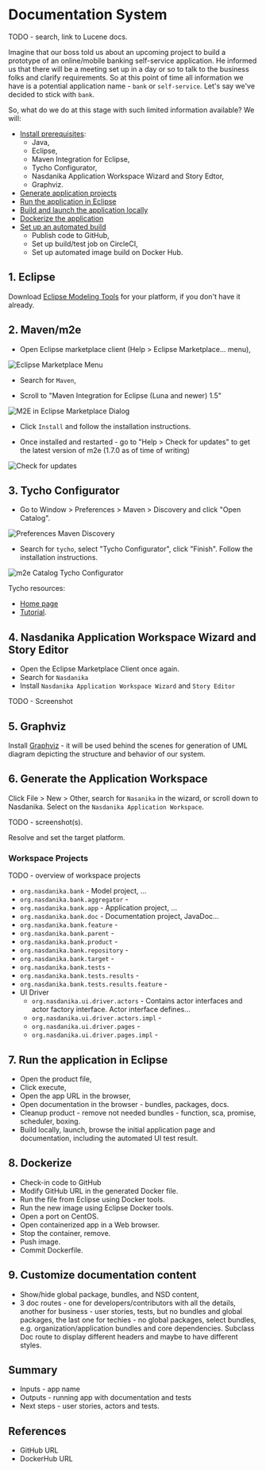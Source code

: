 # Documentation System


TODO - search, link to Lucene docs.

Imagine that our boss told us about an upcoming project to build a prototype of an online/mobile banking self-service application.
He informed us that there will be a meeting set up in a day or so to talk to the business folks and clarify requirements. 
So at this point of time all information we have is a potential application name - ``bank`` or ``self-service``. 
Let's say we've decided to stick with ``bank``. 

So, what do we do at this stage with such limited information available? We will:

* [Install prerequisites](install-prerequisites.md):
  * Java, 
  * Eclipse, 
  * Maven Integration for Eclipse,
  * Tycho Configurator,
  * Nasdanika Application Workspace Wizard and Story Edtor,  
  * Graphviz.
* [Generate application projects](generate-application-projects.md)
* [Run the application in Eclipse](run-application-in-eclipse.md)
* [Build and launch the application locally](build-and-launch-locally.md)
* [Dockerize the application](dockerize.md)
* [Set up an automated build](automated-build.md)
  * Publish code to GitHub,
  * Set up build/test job on CircleCI,
  * Set up automated image build on Docker Hub.
  


## 1. Eclipse
Download [Eclipse Modeling Tools](https://www.eclipse.org/downloads/) for your platform, if you don't have it already.

## 2. Maven/m2e

* Open Eclipse marketplace client (Help > Eclipse Marketplace... menu),

![Eclipse Marketplace Menu](eclipse-marketplace-menu.png)
 
* Search for ``Maven``,

* Scroll to "Maven Integration for Eclipse (Luna and newer) 1.5" 

![M2E in Eclipse Marketplace Dialog](m2e-in-eclipse-marketplace-dialog.png)

* Click ``Install`` and follow the installation instructions.

* Once installed and restarted - go to "Help > Check for updates" to get the latest version of m2e (1.7.0 as of time of writing)

![Check for updates](check-for-updates.png)


## 3. Tycho Configurator

* Go to Window > Preferences > Maven > Discovery and click "Open Catalog". 

![Preferences Maven Discovery](preferences-maven-discovery.png)

* Search for ``tycho``, select "Tycho Configurator", click "Finish". Follow the installation instructions.

![m2e Catalog Tycho Configurator](m2e-catalog-tycho-configurator.png)

Tycho resources:

* [Home page](https://eclipse.org/tycho/)
* [Tutorial](http://www.vogella.com/tutorials/EclipseTycho/article.html).

## 4. Nasdanika Application Workspace Wizard and Story Editor

* Open the Eclipse Marketplace Client once again.
* Search for ``Nasdanika``
* Install ``Nasdanika Application Workspace Wizard`` and ``Story Editor``

TODO - Screenshot

## 5. Graphviz   
Install [Graphviz](www.graphviz.org) - it will be used behind the scenes for generation of UML diagram depicting the structure and behavior of our system.

## 6. Generate the Application Workspace
Click File > New > Other, search for ``Nasanika`` in the wizard, or scroll down to Nasdanika. Select on the ``Nasdanika Application Workspace``. 

TODO - screenshot(s).

Resolve and set the target platform.

### Workspace Projects
TODO - overview of workspace projects
* ``org.nasdanika.bank`` - Model project, ...
* ``org.nasdanika.bank.aggregator`` - 
* ``org.nasdanika.bank.app`` - Application project, ...
* ``org.nasdanika.bank.doc`` - Documentation project, JavaDoc...
* ``org.nasdanika.bank.feature`` -  
* ``org.nasdanika.bank.parent`` - 
* ``org.nasdanika.bank.product`` - 
* ``org.nasdanika.bank.repository`` - 
* ``org.nasdanika.bank.target`` - 
* ``org.nasdanika.bank.tests`` - 
* ``org.nasdanika.bank.tests.results`` - 
* ``org.nasdanika.bank.tests.results.feature`` - 
* UI Driver
  * ``org.nasdanika.ui.driver.actors`` - Contains actor interfaces and actor factory interface. Actor interface defines...
  * ``org.nasdanika.ui.driver.actors.impl`` - 
  * ``org.nasdanika.ui.driver.pages`` - 
  * ``org.nasdanika.ui.driver.pages.impl`` - 

## 7. Run the application in Eclipse
* Open the product file, 
* Click execute,
* Open the app URL in the browser,
* Open documentation in the browser - bundles, packages, docs.
* Cleanup product - remove not needed bundles - function, sca, promise, scheduler, boxing.
* Build locally, launch, browse the initial application page and documentation, including the automated UI test result.

## 8. Dockerize
* Check-in code to GitHub
* Modify GitHub URL in the generated Docker file.
* Run the file from Eclipse using Docker tools.
* Run the new image using Eclipse Docker tools.
* Open a port on CentOS. 
* Open containerized app in a Web browser.
* Stop the container, remove.
* Push image.
* Commit Dockerfile.

## 9. Customize documentation content
* Show/hide global package, bundles, and NSD content, 
* 3 doc routes - one for developers/contributors with all the details, another for business - user stories, tests, but no bundles and global packages, the last one for techies - no global packages, select bundles, e.g. organization/application bundles and core dependencies. Subclass Doc route to display different headers and maybe to have different styles.  

## Summary

* Inputs - app name
* Outputs - running app with documentation and tests
* Next steps - user stories, actors and tests.

## References
* GitHub URL
* DockerHub URL

 
[TODO]: # (Generate .cmd/.sh files in aggregator to run Maven several times - 1. Package/verify, 2. Materialize products from a local repository including test results)
[TODO]: # (Wizard to generate a test results bundle, output results to it. The bundle is part of the product feature.)
[TODO]: # (Wizard to generate Docker file)
[TODO]: # (Global packages are shown by default)
[TODO]: # (Enhancements in the generated diagram toolbar)
[TODO]: # (JavaDoc bundle and a maven command to generate to that bundle or something like that, javadoc link to the app plugin.xml extension. The bundle shall define a servlet mapped to api-docs and serving JavaDoc resources. javadoc:aggregate) 
